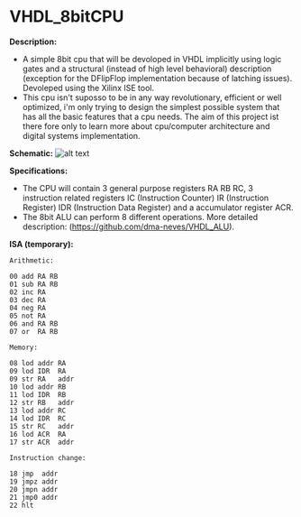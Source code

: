 # VHDL_8bitCPU

**Description:**
  - A simple 8bit cpu that will be devoloped in VHDL implicitly using logic gates and a structural (instead of high level behavioral) description (exception for the DFlipFlop implementation because of latching issues). Devoleped using the Xilinx ISE tool.
  - This cpu isn't suposso to be in any way revolutionary, efficient or well optimized, i'm only trying to design the simplest possible system that has all the basic features that a cpu needs. The aim of this project ist there fore only to learn more about cpu/computer architecture and digital systems implementation.

**Schematic:**
  ![alt text](https://github.com/dma-neves/VHDL_8bitCPU/blob/main/other/cpu_schem.png)

**Specifications:**
  - The CPU will contain 3 general purpose registers RA RB RC, 3 instruction related registers IC (Instruction Counter) IR (Instruction Register) IDR (Instruction Data Register) and a accumulator register ACR.
  - The 8bit ALU can perform 8 different operations. More detailed description: (https://github.com/dma-neves/VHDL_ALU).
  
**ISA (temporary):**

	Arithmetic:

	00 add RA RB
	01 sub RA RB
	02 inc RA
	03 dec RA
	04 neg RA
	05 not RA
	06 and RA RB
	07 or  RA RB

	Memory:

	08 lod addr RA
	09 lod IDR  RA
	09 str RA   addr
	10 lod addr RB
	11 lod IDR  RB
	12 str RB   addr
	13 lod addr RC
	14 lod IDR  RC
	15 str RC   addr
	16 lod ACR  RA
	17 str ACR  addr

	Instruction change:

	18 jmp  addr
	19 jmpz addr
	20 jmpn addr
	21 jmp0 addr
	22 hlt
